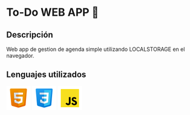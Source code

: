 # To-Do WEB APP 📄

## Descripción
Web app de gestion de agenda simple utilizando LOCALSTORAGE en el navegador.

## Lenguajes utilizados
![](./assets/html.png) ![](./assets/css.png) ![](./assets/js.png)

